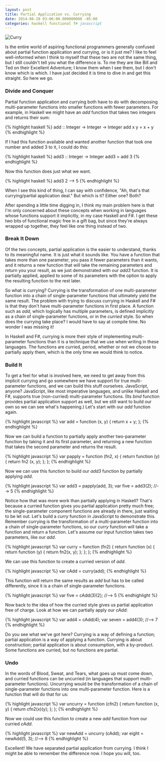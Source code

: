 ```yaml
---
layout: post
title: Partial Application vs. Currying
date: 2014-06-28 03:06:00.000000000 -05:00
categories: haskell functional f# javascript
---
```

![Curry](http://www.foodpeoplewant.com/wp-content/uploads/2009/11/Panang-Beef-Curry-1024x768.jpg)

Is the entire world of aspiring functional programmers generally confused about partial function application and currying, or is it just me? I like to feel well-informed when I think to myself that these two are not the same thing, but I still couldn't tell you what the difference is. To me they are like Bill and Ted on their Excellent Adventure; I know them when I see them, but I don't know which is which. I have just decided it is time to dive in and get this straight. So here we go.

### Divide and Conquer

Partial function application and currying both have to do with decomposing multi-parameter functions into smaller functions with fewer parameters. For example, in Haskell we might have an *add* function that takes two integers and returns their sum:

{% highlight haskell %}
add :: Integer -> Integer -> Integer
add x y = x + y
{% endhighlight %}

If I had this function available and wanted another function that took one number and added 3 to it, I could do this:

{% highlight haskell %}
add3 :: Integer -> Integer
add3 = add 3
{% endhighlight %}

Now this function does just what we want.

{% highlight haskell %}
add3 2    --> 5
{% endhighlight %}

When I see this kind of thing, I can say with confidence, "Ah, that's that currying/partial application deal." But which is it? Either one? Both?

After spending a little time digging in, I think my main problem here is that I'm only concerned about these concepts when working in languages whose functions support it implicitly, in my case Haskell and F#. I get these two bits of functional magic free in a gift bag, but since they're always wrapped up together, they feel like one thing instead of two.

### Break It Down

Of the two concepts, partial application is the easier to understand, thanks to its meaningful name. It is just what it sounds like. You have a function that takes more than one parameter, you pass it fewer parameters than it wants, and it returns a new function that will take the remaining parameters and return you your result, as we just demonstrated with our *add3* function. It is partially applied, applied to some of its parameters with the option to apply the resulting function to the rest later.

So what is currying? Currying is the transformation of one multi-parameter function into a chain of single-parameter functions that ultimately yield the same result. The problem with trying to discuss currying in Haskell and F# is that they don't have multi-parameter functions in first place. A function such as *add*, which logically has multiple parameters, is defined implicitly as a chain of single-parameter functions, or in the *curried* style. So when does the currying take place? I would have to say at compile time. No wonder I was missing it!

In Haskell and F#, currying is more their style of implementing multi-parameter functions than it is a technique that we use when writing in these languages. The functions are curried, period, whether or not we choose to partially apply them, which is the only time we would think to notice.

### Build It

To get a feel for what is involved here, we need to get away from this implicit currying and go somewhere we have support for true multi-parameter functions, and we can build this stuff ourselves. JavaScript, anyone? JavaScript, like most imperative languages, and unlike Haskell and F#, supports true (non-curried) multi-parameter functions. (Its *bind* function provides partial application support as well, but we still want to build our own so we can see what's happening.) Let's start with our *add* function again.

{% highlight javascript %}
var add = function (x, y) { return x + y; };
{% endhighlight %}

Now we can build a function to partially apply another two-parameter function by taking it and its first parameter, and returning a new function that takes the second parameter and returns the result.

{% highlight javascript %}
var papply = function (fn2, x) {
    return function (y) { return fn2 (x, y); };
};
{% endhighlight %}

Now we can use this function to build our *add3* function by partially applying *add*.

{% highlight javascript %}
var add3 = papply(add, 3);
var five = add3(2);  //--> 5
{% endhighlight %}

Notice how that was more work than partially applying in Haskell? That's because a curried function gives you partial application pretty much free; the single-parameter component functions are already in there, just waiting to be let out. Let's build a *curry* function in JavaScript to demonstrate this. Remember currying is the transformation of a multi-parameter function into a chain of single-parameter functions, so our *curry* function will take a function and return a function. Let's assume our input function takes two parameters, like our *add*.

{% highlight javascript %}
var curry = function (fn2) {
    return function (x) {
        return function (y) {
            return fn2(x, y);
        };
    };
};
{% endhighlight %}

We can use this function to create a curried version of *add*.

{% highlight javascript %}
var cAdd = curry(add);
{% endhighlight %}

This function will return the same results as *add* but has to be called differently, since it is a chain of single-parameter functions.

{% highlight javascript %}
var five = cAdd(3)(2);  //--> 5
{% endhighlight %}

Now back to the idea of how the curried style gives us partial application free of charge. Look at how we can partially apply our *cAdd*:

{% highlight javascript %}
var add4 = cAdd(4);
var seven = add4(3);  //--> 7
{% endhighlight %}

Do you see what we've got here? Currying is a way of defining a function; partial application is a way of applying a function. Currying is about construction; partial application is about consumption, with a by-product. Some functions are curried, but no functions are partial.

### Undo

In the words of Blood, Sweat, and Tears, what goes up must come down, and curried functions can be uncurried (in languages that support multi-parameter functions). Uncurrying would be the transformation of a chain of single-parameter functions into one multi-parameter function. Here is a function that will do that for us:

{% highlight javascript %}
var uncurry = function (cfn2) {
    return function (x, y) {
        return cfn2(x)(y);
    };
};
{% endhighlight %}

Now we could use this function to create a new *add* function from our curried *cAdd*.

{% highlight javascript %}
var newAdd = uncurry (cAdd);
var eight = newAdd(5, 3);  //--> 8
{% endhighlight %}

Excellent! We have separated partial application from currying. I think I might be able to remember the difference now. I hope you will, too.
